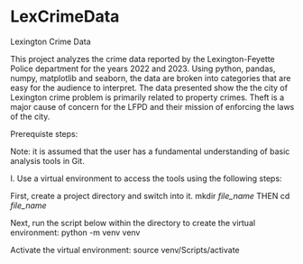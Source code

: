 # LexCrimeData
Lexington Crime Data

This project analyzes the crime data reported by the Lexington-Feyette Police department for the years 2022 and 2023. Using python, pandas, numpy, matplotlib and seaborn, the data are broken into categories that are easy for the audience to interpret. The data presented show the the city of Lexington crime problem is primarily related to property crimes. Theft is a major cause of concern for the LFPD and their mission of enforcing the laws of the city.

Prerequiste steps:

Note: it is assumed that the user has a fundamental understanding of basic analysis tools in Git.

I. Use a virtual environment to access the tools using the following steps:

  First, create a project directory and switch into it.
    mkdir *file_name* THEN cd *file_name*

  Next, run the script below within the directory to create the virtual environment:
    python -m venv venv

  Activate the virtual environment:
    source venv/Scripts/activate



  
